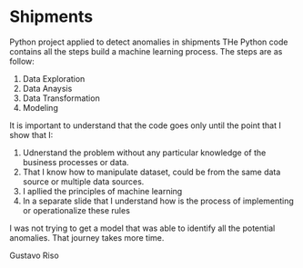 # Shipments
Python project applied to detect anomalies in shipments
THe Python code contains all the steps build a machine learning process. The steps are as follow:
1. Data Exploration
2. Data Anaysis
3. Data Transformation
4. Modeling

It is important to understand that the code goes only until the point that I show that I:
1. Udnerstand the problem without any particular knowledge of the business processes or data.
2. That I know how to manipulate dataset, could be from the same data source or multiple data sources.
3. I apllied the principles of machine learning
4. In a separate slide that I understand how is the process of implementing or operationalize these rules


I was not trying to get a model that was able to identify all the potential anomalies. That journey takes more time.

Gustavo Riso
